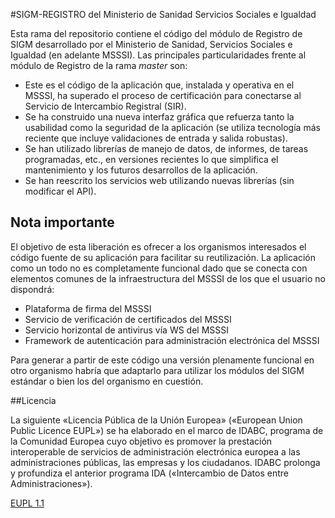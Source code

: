 #SIGM-REGISTRO del Ministerio de Sanidad Servicios Sociales e Igualdad

Esta rama del repositorio contiene el código del módulo de Registro de SIGM desarrollado por el Ministerio de Sanidad, Servicios Sociales e Igualdad (en adelante MSSSI). Las principales particularidades frente al módulo de Registro de la rama *master* son:

- Este es el código de la aplicación que, instalada y operativa en el MSSSI, ha superado el proceso de certificación para conectarse al Servicio de Intercambio Registral (SIR).
- Se ha construido una nueva interfaz gráfica que refuerza tanto la usabilidad como la seguridad de la aplicación (se utiliza tecnología más reciente que incluye validaciones de entrada y salida robustas).
- Se han utilizado librerías de manejo de datos, de informes, de tareas programadas, etc., en versiones recientes lo que simplifica el mantenimiento y los futuros desarrollos de la aplicación. 
- Se han reescrito los servicios web utilizando nuevas librerías (sin modificar el API).

## Nota importante

El objetivo de esta liberación es ofrecer a los organismos interesados el código fuente de su aplicación para facilitar su reutilización. La aplicación como un todo no es completamente funcional dado que se conecta con elementos comunes de la infraestructura del MSSSI de los que el usuario no dispondrá:

- Plataforma de firma del MSSSI
- Servicio de verificación de certificados del MSSSI
- Servicio horizontal de antivirus vía WS del MSSSI
- Framework de autenticación para administración electrónica del MSSSI

Para generar a partir de este código una versión plenamente funcional en otro organismo habría que adaptarlo para utilizar los módulos del SIGM estándar o bien los del organismo en cuestión.

##Licencia

La siguiente «Licencia Pública de la Unión Europea» («European Union Public Licence EUPL») se ha elaborado en el marco de IDABC, programa de la Comunidad Europea cuyo objetivo es promover la prestación interoperable de servicios de administración electrónica europea a las administraciones públicas, las empresas y los ciudadanos. IDABC prolonga y profundiza el anterior programa IDA («Intercambio de Datos entre Administraciones»). 

<a href="https://joinup.ec.europa.eu/system/files/ES/EUPL%20v.1.1%20-%20Licencia.pdf" target="_new">EUPL 1.1</a>

